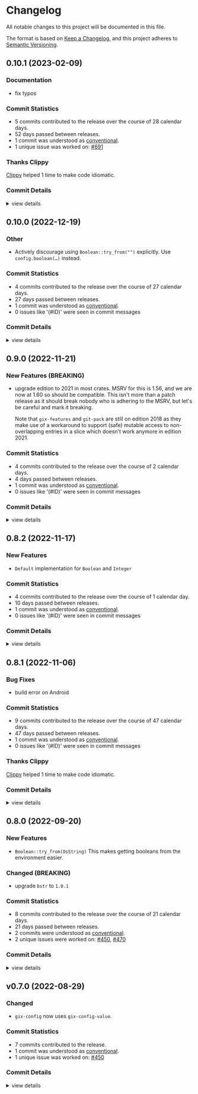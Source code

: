 # Changelog

All notable changes to this project will be documented in this file.

The format is based on [Keep a Changelog](https://keepachangelog.com/en/1.0.0/),
and this project adheres to [Semantic Versioning](https://semver.org/spec/v2.0.0.html).

## 0.10.1 (2023-02-09)

### Documentation

 - <csr-id-39ed9eda62b7718d5109135e5ad406fb1fe2978c/> fix typos

### Commit Statistics

<csr-read-only-do-not-edit/>

 - 5 commits contributed to the release over the course of 28 calendar days.
 - 52 days passed between releases.
 - 1 commit was understood as [conventional](https://www.conventionalcommits.org).
 - 1 unique issue was worked on: [#691](https://github.com/Byron/gitoxide/issues/691)

### Thanks Clippy

<csr-read-only-do-not-edit/>

[Clippy](https://github.com/rust-lang/rust-clippy) helped 1 time to make code idiomatic. 

### Commit Details

<csr-read-only-do-not-edit/>

<details><summary>view details</summary>

 * **[#691](https://github.com/Byron/gitoxide/issues/691)**
    - set `rust-version` to 1.64 ([`55066ce`](https://github.com/Byron/gitoxide/commit/55066ce5fd71209abb5d84da2998b903504584bb))
 * **Uncategorized**
    - prepare changelogs prior to release ([`7c846d2`](https://github.com/Byron/gitoxide/commit/7c846d2102dc767366771925212712ef8cc9bf07))
    - Merge branch 'Lioness100/main' ([`1e544e8`](https://github.com/Byron/gitoxide/commit/1e544e82455bf9ecb5e3c2146280eaf7ecd81f16))
    - fix typos ([`39ed9ed`](https://github.com/Byron/gitoxide/commit/39ed9eda62b7718d5109135e5ad406fb1fe2978c))
    - thanks clippy ([`bac57dd`](https://github.com/Byron/gitoxide/commit/bac57dd05ea2d5a4ee45ef9350fa3f2e19474bc0))
</details>

## 0.10.0 (2022-12-19)

<csr-id-4ebe2ac05dc8bef3bc1783afca3fcfdc565c2aae/>

### Other

 - <csr-id-4ebe2ac05dc8bef3bc1783afca3fcfdc565c2aae/> Actively discourage using `Boolean::try_from("")` explicitly.
   Use `config.boolean(…)` instead.

### Commit Statistics

<csr-read-only-do-not-edit/>

 - 4 commits contributed to the release over the course of 27 calendar days.
 - 27 days passed between releases.
 - 1 commit was understood as [conventional](https://www.conventionalcommits.org).
 - 0 issues like '(#ID)' were seen in commit messages

### Commit Details

<csr-read-only-do-not-edit/>

<details><summary>view details</summary>

 * **Uncategorized**
    - Release gix-date v0.3.1, gix-features v0.25.0, gix-actor v0.15.0, gix-glob v0.5.1, gix-path v0.7.0, gix-attributes v0.7.0, gix-config-value v0.10.0, gix-lock v3.0.1, gix-validate v0.7.1, gix-object v0.24.0, gix-ref v0.21.0, gix-sec v0.6.0, gix-config v0.13.0, gix-prompt v0.3.0, gix-url v0.12.0, gix-credentials v0.8.0, git-diff v0.24.0, gix-discover v0.10.0, gix-traverse v0.20.0, git-index v0.10.0, gix-mailmap v0.7.0, git-pack v0.28.0, git-odb v0.38.0, gix-packetline v0.14.1, gix-transport v0.24.0, gix-protocol v0.25.0, gix-revision v0.8.0, gix-refspec v0.5.0, gix-worktree v0.10.0, git-repository v0.30.0, safety bump 26 crates ([`e6b9906`](https://github.com/Byron/gitoxide/commit/e6b9906c486b11057936da16ed6e0ec450a0fb83))
    - prepare chnagelogs prior to git-repository release ([`7114bbb`](https://github.com/Byron/gitoxide/commit/7114bbb6732aa8571d4ab74f28ed3e26e9fbe4d0))
    - Actively discourage using `Boolean::try_from("")` explicitly. ([`4ebe2ac`](https://github.com/Byron/gitoxide/commit/4ebe2ac05dc8bef3bc1783afca3fcfdc565c2aae))
    - Merge branch 'main' into http-config ([`bcd9654`](https://github.com/Byron/gitoxide/commit/bcd9654e56169799eb706646da6ee1f4ef2021a9))
</details>

## 0.9.0 (2022-11-21)

### New Features (BREAKING)

 - <csr-id-3d8fa8fef9800b1576beab8a5bc39b821157a5ed/> upgrade edition to 2021 in most crates.
   MSRV for this is 1.56, and we are now at 1.60 so should be compatible.
   This isn't more than a patch release as it should break nobody
   who is adhering to the MSRV, but let's be careful and mark it
   breaking.
   
   Note that `gix-features` and `git-pack` are still on edition 2018
   as they make use of a workaround to support (safe) mutable access
   to non-overlapping entries in a slice which doesn't work anymore
   in edition 2021.

### Commit Statistics

<csr-read-only-do-not-edit/>

 - 4 commits contributed to the release over the course of 2 calendar days.
 - 4 days passed between releases.
 - 1 commit was understood as [conventional](https://www.conventionalcommits.org).
 - 0 issues like '(#ID)' were seen in commit messages

### Commit Details

<csr-read-only-do-not-edit/>

<details><summary>view details</summary>

 * **Uncategorized**
    - Release gix-hash v0.10.0, gix-features v0.24.0, gix-date v0.3.0, gix-actor v0.14.0, gix-glob v0.5.0, gix-path v0.6.0, gix-quote v0.4.0, gix-attributes v0.6.0, gix-config-value v0.9.0, gix-tempfile v3.0.0, gix-lock v3.0.0, gix-validate v0.7.0, gix-object v0.23.0, gix-ref v0.20.0, gix-sec v0.5.0, gix-config v0.12.0, gix-command v0.2.0, gix-prompt v0.2.0, gix-url v0.11.0, gix-credentials v0.7.0, git-diff v0.23.0, gix-discover v0.9.0, gix-bitmap v0.2.0, gix-traverse v0.19.0, git-index v0.9.0, gix-mailmap v0.6.0, gix-chunk v0.4.0, git-pack v0.27.0, git-odb v0.37.0, gix-packetline v0.14.0, gix-transport v0.23.0, gix-protocol v0.24.0, gix-revision v0.7.0, gix-refspec v0.4.0, gix-worktree v0.9.0, git-repository v0.29.0, git-commitgraph v0.11.0, gitoxide-core v0.21.0, gitoxide v0.19.0, safety bump 28 crates ([`b2c301e`](https://github.com/Byron/gitoxide/commit/b2c301ef131ffe1871314e19f387cf10a8d2ac16))
    - prepare changelogs prior to release ([`e4648f8`](https://github.com/Byron/gitoxide/commit/e4648f827c97e9d13636d1bbdc83dd63436e6e5c))
    - Merge branch 'version2021' ([`0e4462d`](https://github.com/Byron/gitoxide/commit/0e4462df7a5166fe85c23a779462cdca8ee013e8))
    - upgrade edition to 2021 in most crates. ([`3d8fa8f`](https://github.com/Byron/gitoxide/commit/3d8fa8fef9800b1576beab8a5bc39b821157a5ed))
</details>

## 0.8.2 (2022-11-17)

### New Features

 - <csr-id-3577aefc68d9aec149e0a0f4192f06d6de9ff531/> `Default` implementation for `Boolean` and `Integer`

### Commit Statistics

<csr-read-only-do-not-edit/>

 - 4 commits contributed to the release over the course of 1 calendar day.
 - 10 days passed between releases.
 - 1 commit was understood as [conventional](https://www.conventionalcommits.org).
 - 0 issues like '(#ID)' were seen in commit messages

### Commit Details

<csr-read-only-do-not-edit/>

<details><summary>view details</summary>

 * **Uncategorized**
    - Release gix-glob v0.4.2, gix-config-value v0.8.2, gix-lock v2.2.0, gix-ref v0.19.0, gix-config v0.11.0, gix-discover v0.8.0, git-index v0.8.0, gix-transport v0.22.0, gix-protocol v0.23.0, gix-worktree v0.8.0, git-repository v0.28.0, gitoxide-core v0.20.0, gitoxide v0.18.0, safety bump 9 crates ([`0c253b1`](https://github.com/Byron/gitoxide/commit/0c253b15143dcedfe4c66d64ab1ea6e097030651))
    - prepare changelogs prior to release ([`fe5721f`](https://github.com/Byron/gitoxide/commit/fe5721f888c64c79fe9a734a9e33b94a282f8d97))
    - Merge branch 'http-config' ([`665b53e`](https://github.com/Byron/gitoxide/commit/665b53e1c2e1de65fafa28b669f58977868bbc81))
    - `Default` implementation for `Boolean` and `Integer` ([`3577aef`](https://github.com/Byron/gitoxide/commit/3577aefc68d9aec149e0a0f4192f06d6de9ff531))
</details>

## 0.8.1 (2022-11-06)

### Bug Fixes

 - <csr-id-38b92ba9615f9c90cfeed5bd050007168fa6df94/> build error on Android

### Commit Statistics

<csr-read-only-do-not-edit/>

 - 9 commits contributed to the release over the course of 47 calendar days.
 - 47 days passed between releases.
 - 1 commit was understood as [conventional](https://www.conventionalcommits.org).
 - 0 issues like '(#ID)' were seen in commit messages

### Thanks Clippy

<csr-read-only-do-not-edit/>

[Clippy](https://github.com/rust-lang/rust-clippy) helped 1 time to make code idiomatic. 

### Commit Details

<csr-read-only-do-not-edit/>

<details><summary>view details</summary>

 * **Uncategorized**
    - Release gix-features v0.23.1, gix-glob v0.4.1, gix-config-value v0.8.1, gix-tempfile v2.0.6, gix-object v0.22.1, gix-ref v0.18.0, gix-sec v0.4.2, gix-config v0.10.0, gix-prompt v0.1.1, gix-url v0.10.1, gix-credentials v0.6.1, git-diff v0.21.0, gix-discover v0.7.0, git-index v0.7.0, git-pack v0.25.0, git-odb v0.35.0, gix-transport v0.21.1, gix-protocol v0.22.0, gix-refspec v0.3.1, gix-worktree v0.7.0, git-repository v0.26.0, git-commitgraph v0.10.0, gitoxide-core v0.19.0, gitoxide v0.17.0, safety bump 9 crates ([`d071583`](https://github.com/Byron/gitoxide/commit/d071583c5576fdf5f7717765ffed5681792aa81f))
    - prepare changelogs prior to release ([`423af90`](https://github.com/Byron/gitoxide/commit/423af90c8202d62dc1ea4a76a0df6421d1f0aa06))
    - Merge branch 'main' into write-sparse-index (upgrade to Rust 1.65) ([`5406630`](https://github.com/Byron/gitoxide/commit/5406630466145990b5adbdadb59151036993060d))
    - thanks clippy ([`04cfa63`](https://github.com/Byron/gitoxide/commit/04cfa635a65ae34ad6d22391f2febd2ca7eabca9))
    - Merge branch 'main' into write-sparse-index ([`70963f5`](https://github.com/Byron/gitoxide/commit/70963f5d8e3b59ce6fe8bcc1844218ac717f3390))
    - Merge branch 'main' into gix-clone ([`64f81d7`](https://github.com/Byron/gitoxide/commit/64f81d78ae75a0e5914f431bbdc385a6d40f8835))
    - Merge branch 'fix/android_build' ([`8f64ecd`](https://github.com/Byron/gitoxide/commit/8f64ecdeb5345f6c1f4adcc7948f44bf1379e823))
    - build error on Android ([`38b92ba`](https://github.com/Byron/gitoxide/commit/38b92ba9615f9c90cfeed5bd050007168fa6df94))
    - Merge branch 'diff' ([`25a7726`](https://github.com/Byron/gitoxide/commit/25a7726377fbe400ea3c4927d04e9dec99802b7b))
</details>

## 0.8.0 (2022-09-20)

### New Features

 - <csr-id-5f675d387e52a75ff7bd17a38516ce9778ea6b7e/> `Boolean::try_from(OsString)`
   This makes getting booleans from the environment easier.

### Changed (BREAKING)

 - <csr-id-99905bacace8aed42b16d43f0f04cae996cb971c/> upgrade `bstr` to `1.0.1`

### Commit Statistics

<csr-read-only-do-not-edit/>

 - 8 commits contributed to the release over the course of 21 calendar days.
 - 21 days passed between releases.
 - 2 commits were understood as [conventional](https://www.conventionalcommits.org).
 - 2 unique issues were worked on: [#450](https://github.com/Byron/gitoxide/issues/450), [#470](https://github.com/Byron/gitoxide/issues/470)

### Commit Details

<csr-read-only-do-not-edit/>

<details><summary>view details</summary>

 * **[#450](https://github.com/Byron/gitoxide/issues/450)**
    - upgrade `bstr` to `1.0.1` ([`99905ba`](https://github.com/Byron/gitoxide/commit/99905bacace8aed42b16d43f0f04cae996cb971c))
    - `Boolean::try_from(OsString)` ([`5f675d3`](https://github.com/Byron/gitoxide/commit/5f675d387e52a75ff7bd17a38516ce9778ea6b7e))
    - fix windows tests ([`0f11a6d`](https://github.com/Byron/gitoxide/commit/0f11a6dea937903d40833037d063bb82e224d66d))
 * **[#470](https://github.com/Byron/gitoxide/issues/470)**
    - update changelogs prior to release ([`caa7a1b`](https://github.com/Byron/gitoxide/commit/caa7a1bdef74d7d3166a7e38127a59f5ab3cfbdd))
 * **Uncategorized**
    - Release gix-hash v0.9.10, gix-features v0.22.5, gix-date v0.2.0, gix-actor v0.12.0, gix-glob v0.4.0, gix-path v0.5.0, gix-quote v0.3.0, gix-attributes v0.4.0, gix-config-value v0.8.0, gix-tempfile v2.0.5, gix-validate v0.6.0, gix-object v0.21.0, gix-ref v0.16.0, gix-sec v0.4.0, gix-config v0.8.0, gix-discover v0.5.0, gix-traverse v0.17.0, git-index v0.5.0, gix-worktree v0.5.0, git-testtools v0.9.0, gix-command v0.1.0, gix-prompt v0.1.0, gix-url v0.9.0, gix-credentials v0.5.0, git-diff v0.19.0, gix-mailmap v0.4.0, gix-chunk v0.3.2, git-pack v0.23.0, git-odb v0.33.0, gix-packetline v0.13.0, gix-transport v0.20.0, gix-protocol v0.20.0, gix-revision v0.5.0, gix-refspec v0.2.0, git-repository v0.24.0, git-commitgraph v0.9.0, gitoxide-core v0.18.0, gitoxide v0.16.0, safety bump 28 crates ([`29a043b`](https://github.com/Byron/gitoxide/commit/29a043be6808a3e9199a9b26bd076fe843afe4f4))
    - Merge branch 'filter-refs' ([`fd14489`](https://github.com/Byron/gitoxide/commit/fd14489f729172d615d0fa1e8dbd605e9eacf69d))
    - make fmt ([`535e967`](https://github.com/Byron/gitoxide/commit/535e967666c6da657ff1b7eff7c64ab27cafb182))
    - Merge branch 'filter-refs-by-spec' ([`5c05198`](https://github.com/Byron/gitoxide/commit/5c051986bd89590a9287d85d84c713d83dfab83a))
</details>

## v0.7.0 (2022-08-29)

### Changed

 - <csr-id-5ad296577d837b0699b4718fa2be3d0978c4e342/> `gix-config` now uses `gix-config-value`.

### Commit Statistics

<csr-read-only-do-not-edit/>

 - 7 commits contributed to the release.
 - 1 commit was understood as [conventional](https://www.conventionalcommits.org).
 - 1 unique issue was worked on: [#450](https://github.com/Byron/gitoxide/issues/450)

### Commit Details

<csr-read-only-do-not-edit/>

<details><summary>view details</summary>

 * **[#450](https://github.com/Byron/gitoxide/issues/450)**
    - add changelog ([`c396ba1`](https://github.com/Byron/gitoxide/commit/c396ba17f3f674c3af7460534860fc0dc462d401))
    - `gix-config` now uses `gix-config-value`. ([`5ad2965`](https://github.com/Byron/gitoxide/commit/5ad296577d837b0699b4718fa2be3d0978c4e342))
    - port tests over as well ([`9b28df2`](https://github.com/Byron/gitoxide/commit/9b28df22b858b6f1c9ca9b07a5a1c0cc300b50f0))
    - copy all value code from gix-config to the dedicated crate ([`edb1162`](https://github.com/Byron/gitoxide/commit/edb1162e284e343e2c575980854b8292de9c968f))
    - add new gix-config-value crate ([`f87edf2`](https://github.com/Byron/gitoxide/commit/f87edf26c1cb795142fbe95e12c0dfc1166e4233))
 * **Uncategorized**
    - Release gix-config-value v0.7.0 ([`21c0ab9`](https://github.com/Byron/gitoxide/commit/21c0ab9c60ee317f574633081354351b0c7e5d0e))
    - Release gix-path v0.4.2, gix-config-value v0.7.0 ([`c48fb31`](https://github.com/Byron/gitoxide/commit/c48fb3107d29f9a06868b0c6de40567063a656d1))
</details>

